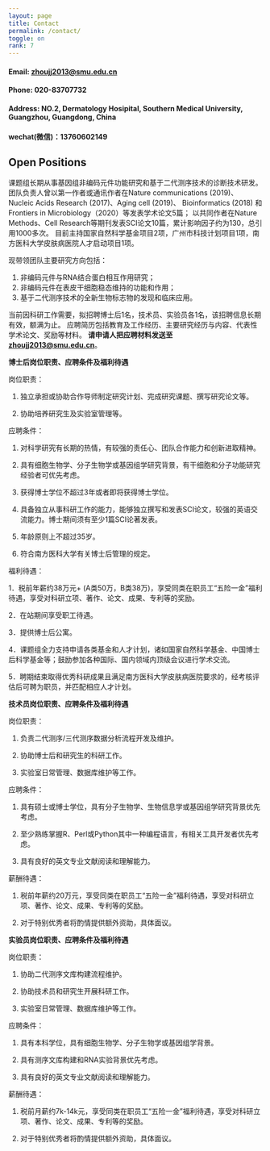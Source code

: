```yaml
---
layout: page
title: Contact
permalink: /contact/
toggle: on
rank: 7
---
```


#### Email: zhoujj2013@smu.edu.cn
#### Phone: 020-83707732
#### Address: NO.2, Dermatology Hosipital, Southern Medical University, Guangzhou, Guangdong, China
#### wechat(微信)：13760602149

## Open Positions

课题组长期从事基因组非编码元件功能研究和基于二代测序技术的诊断技术研发。
团队负责人曾以第一作者或通讯作者在Nature communications (2019)、Nucleic Acids Research (2017)、Aging cell (2019)、
Bioinformatics (2018) 和 Frontiers in Microbiology（2020）等发表学术论文5篇；
以共同作者在Nature Methods、Cell Research等期刊发表SCI论文10篇，累计影响因子约为130，总引用1000多次。
目前主持国家自然科学基金项目2项，广州市科技计划项目1项，南方医科大学皮肤病医院人才启动项目1项。

现带领团队主要研究方向包括：
1. 非编码元件与RNA结合蛋白相互作用研究；
2. 非编码元件在表皮干细胞稳态维持的功能和作用；
3. 基于二代测序技术的全新生物标志物的发现和临床应用。

当前因科研工作需要，拟招聘博士后1名，技术员、实验员各1名，该招聘信息长期有效，额满为止。
应聘简历包括教育及工作经历、主要研究经历与内容、代表性学术论文、奖励等材料。
**请申请人把应聘材料发送至 zhoujj2013@smu.edu.cn**。

**博士后岗位职责、应聘条件及福利待遇**

岗位职责：

1. 独立承担或协助合作导师制定研究计划、完成研究课题、撰写研究论文等。

2. 协助培养研究生及实验室管理等。

应聘条件：

1. 对科学研究有长期的热情，有较强的责任心、团队合作能力和创新进取精神。

2. 具有细胞生物学、分子生物学或基因组学研究背景，有干细胞和分子功能研究经验者可优先考虑。

3. 获得博士学位不超过3年或者即将获得博士学位。

4. 具备独立从事科研工作的能力，能够独立撰写和发表SCI论文，较强的英语交流能力。博士期间须有至少1篇SCI论著发表。

5. 年龄原则上不超过35岁。

6. 符合南方医科大学有关博士后管理的规定。

福利待遇：

1．税前年薪约38万元+ (A类50万，B类38万)，享受同类在职员工“五险一金”福利待遇，享受对科研立项、著作、论文、成果、专利等的奖励。

2．在站期间享受职工待遇。

3．提供博士后公寓。

4．课题组全力支持申请各类基金和人才计划，诸如国家自然科学基金、中国博士后科学基金等；鼓励参加各种国际、国内领域内顶级会议进行学术交流。

5．聘期结束取得优秀科研成果且满足南方医科大学皮肤病医院要求的，经考核评估后可聘为职员，并匹配相应人才计划。


**技术员岗位职责、应聘条件及福利待遇**

岗位职责：

1. 负责二代测序/三代测序数据分析流程开发及维护。 

2. 协助博士后和研究生的科研工作。

3. 实验室日常管理、数据库维护等工作。

应聘条件：

1. 具有硕士或博士学位，具有分子生物学、生物信息学或基因组学研究背景优先考虑。

2. 至少熟练掌握R、Perl或Python其中一种编程语言，有相关工具开发者优先考虑。

3. 具有良好的英文专业文献阅读和理解能力。

薪酬待遇：

1. 税前年薪约20万元，享受同类在职员工“五险一金”福利待遇，享受对科研立项、著作、论文、成果、专利等的奖励。

2. 对于特别优秀者将酌情提供额外资助，具体面议。


**实验员岗位职责、应聘条件及福利待遇**

岗位职责：

1. 协助二代测序文库构建流程维护。 

2. 协助技术员和研究生开展科研工作。

3. 实验室日常管理、数据库维护等工作。

应聘条件：

1. 具有本科学位，具有细胞生物学、分子生物学或基因组学背景。

2. 具有测序文库构建和RNA实验背景优先考虑。

3. 具有良好的英文专业文献阅读和理解能力。

薪酬待遇：

1. 税前月薪约7k-14k元，享受同类在职员工“五险一金”福利待遇，享受对科研立项、著作、论文、成果、专利等的奖励。

2. 对于特别优秀者将酌情提供额外资助，具体面议。